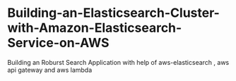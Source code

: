 # Building-an-Elasticsearch-Cluster-with-Amazon-Elasticsearch-Service-on-AWS
Building an Roburst Search Application with help of aws-elasticsearch , aws api gateway and aws lambda
